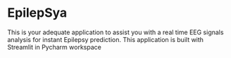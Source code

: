 # EpilepSya 
This is your adequate application to assist you with a real time EEG signals analysis for instant Epilepsy prediction.
This application is built with Streamlit in Pycharm workspace
